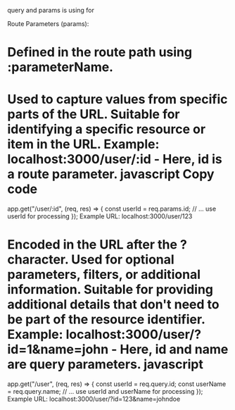 query and params is using for 

Route Parameters (params):

Defined in the route path using :parameterName.
======================================
Used to capture values from specific parts of the URL.
Suitable for identifying a specific resource or item in the URL.
Example: localhost:3000/user/:id - Here, id is a route parameter.
javascript
Copy code
================
app.get("/user/:id", (req, res) => {
    const userId = req.params.id;
    // ... use userId for processing
});
Example URL: localhost:3000/user/123



Encoded in the URL after the ? character.
Used for optional parameters, filters, or additional information.
Suitable for providing additional details that don't need to be part of the resource identifier.
Example: localhost:3000/user/?id=1&name=john - Here, id and name are query parameters.
javascript
========================
app.get("/user", (req, res) => {
    const userId = req.query.id;
    const userName = req.query.name;
    // ... use userId and userName for processing
});
Example URL: localhost:3000/user/?id=123&name=johndoe